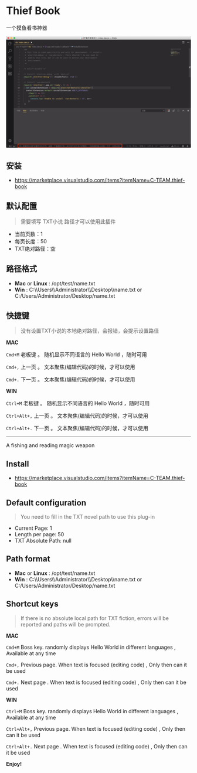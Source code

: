 # Thief Book

一个摸鱼看书神器

![](./images/1.png)

## 安装

- https://marketplace.visualstudio.com/items?itemName=C-TEAM.thief-book

## 默认配置

> 需要填写 TXT小说 路径才可以使用此插件

- 当前页数：1
- 每页长度：50
- TXT绝对路径：空

## 路径格式

- **Mac** or **Linux** : /opt/test/name.txt
- **Win** : C:\\\Users\\\Administrator\\\Desktop\\\name.txt or C:/Users/Administrator/Desktop/name.txt

## 快捷键

> 没有设置TXT小说的本地绝对路径，会报错，会提示设置路径

**MAC**

`Cmd+M` 老板键 。 随机显示不同语言的 Hello World ，随时可用

`Cmd+,` 上一页 。 文本聚焦(编辑代码)的时候，才可以使用

`Cmd+.` 下一页 。 文本聚焦(编辑代码)的时候，才可以使用

**WIN**

`Ctrl+M` 老板键 。 随机显示不同语言的 Hello World ，随时可用

`Ctrl+Alt+,` 上一页 。 文本聚焦(编辑代码)的时候，才可以使用

`Ctrl+Alt+.` 下一页 。 文本聚焦(编辑代码)的时候，才可以使用

---

A fishing and reading magic weapon

## Install

- https://marketplace.visualstudio.com/items?itemName=C-TEAM.thief-book

## Default configuration

> You need to fill in the TXT novel path to use this plug-in

- Current Page: 1
- Length per page: 50
- TXT Absolute Path: null

## Path format

- **Mac** or **Linux** : /opt/test/name.txt
- **Win** : C:\\\Users\\\Administrator\\\Desktop\\\name.txt or C:/Users/Administrator/Desktop/name.txt

## Shortcut keys

> If there is no absolute local path for TXT fiction, errors will be reported and paths will be prompted.

**MAC**

`Cmd+M` Boss key. randomly displays Hello World in different languages , Available at any time

`Cmd+,` Previous page. When text is focused (editing code) , Only then can it be used

`Cmd+.` Next page . When text is focused (editing code) , Only then can it be used

**WIN**

`Ctrl+M` Boss key. randomly displays Hello World in different languages , Available at any time

`Ctrl+Alt+,` Previous page. When text is focused (editing code) , Only then can it be used

`Ctrl+Alt+.` Next page . When text is focused (editing code) , Only then can it be used

**Enjoy!**
